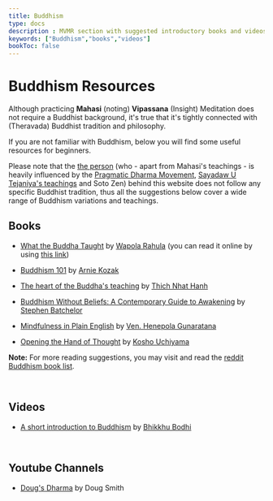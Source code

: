 ```yaml
---
title: Buddhism 
type: docs
description : MVMR section with suggested introductory books and videos about Buddhism.
keywords: ["Buddhism","books","videos"] 
bookToc: false
---
```


# Buddhism Resources


Although practicing **Mahasi** (noting) **Vipassana** (Insight) Meditation does not require a Buddhist background, it's true that it's tightly connected with (Theravada) Buddhist tradition and philosophy.

If you are not familiar with Buddhism, below you will find some useful resources for beginners.

Please note that the [the person](https://github.com/atrahhdis) (who - apart from Mahasi's teachings - is heavily influenced by the [Pragmatic Dharma Movement](https://atrahhdis.github.io/pragmatic-dharma/what-is-pragmatic-dharma/), [Sayadaw U Tejaniya's teachings](https://ashintejaniya.org/) and Soto Zen) behind this website does not follow any specific Buddhist tradition, thus all the suggestions below cover a wide range of Buddhism variations and teachings.


## Books

- [What the Buddha Taught](https://en.wikipedia.org/wiki/What_the_Buddha_Taught) by [Wapola Rahula](https://en.wikipedia.org/wiki/Walpola_Rahula_Thero) (you can read it online by using [this link](https://sites.google.com/site/rahulawhatthebuddha/))

- [Buddhism 101](https://www.arniekozak.com/buddhism-1#/buddhism-101/) by [Arnie Kozak](https://www.arniekozak.com/about)

- [The heart of the Buddha's teaching](https://plumvillage.org/books/the-heart-of-the-buddhas-teaching/) by [Thich Nhat Hanh](https://plumvillage.org/about/thich-nhat-hanh/) 

- [Buddhism Without Beliefs: A Contemporary Guide to Awakening](https://www.amazon.com/Buddhism-Without-Beliefs-Contemporary-Awakening/dp/1573226564) by [Stephen Batchelor](https://www.stephenbatchelor.org/index.php/en/) 

- [Mindfulness in Plain English](https://www.vipassana.com/meditation/mindfulness_in_plain_english.php) by [Ven. Henepola Gunaratana](https://en.wikipedia.org/wiki/Henepola_Gunaratana)

- [Opening the Hand of Thought](https://wisdomexperience.org/product/opening-hand-thought/) by [Kosho Uchiyama](https://en.wikipedia.org/wiki/K%C5%8Dsh%C5%8D_Uchiyama)

**Note:** For more reading suggestions, you may visit and read the [reddit Buddhism book list](https://www.reddit.com/r/Buddhism/wiki/booklist).

&nbsp;
## Videos

- [A short introduction to Buddhism](https://www.youtube.com/playlist?list=PLgu0hJSLkqCWfPCyIAeJWMxZmNwbHNE43) by [Bhikkhu Bodhi](https://bodhimonastery.org/ven-bhikkhu-bodhi.html)

&nbsp;
## Youtube Channels

- [Doug's Dharma](ww.youtube.com/channel/UCPIyEJzvW7SsbiIrooixjNA/about) by Doug Smith